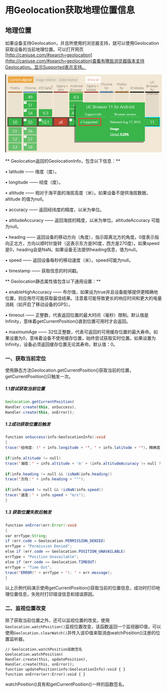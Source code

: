 # 用Geolocation获取地理位置信息



## **地理位置**

 如果设备支持Geolocation，并且所使用的浏览器支持，就可以使用Geolocation获取设备的当前地理位置。可以打开网页[http://caniuse.com/#search=geolocation](http://caniuse.com/#search=geolocation)查看有哪些浏览器版本支持Geolocation。显示Supported表示支持。

![1](img/1.png)

** Geolocation返回的GeolocationInfo，包含以下信息：**

• latitude —— 维度（度）。

• longitude —— 经度（度）。

• altitude —— 相对于海平面的海拔高度（米）。如果设备不提供海拔数据，altitude 的值为null。

• accuracy —— 返回经纬度的精度，以米为单位。

• altitudeAccuracy —— 返回海拔的精度，以米为单位。altitudeAccuracy 可能为null。

• heading —— 返回设备的移动方向（角度），指示距离北方的角度。0度表示指向正北方，方向以顺时针旋转（这表示东方是90度，西方是270度）。如果speed是0，heading会是NaN。如果设备无法提供heading信息，值为null。

• speed —— 返回设备每秒的移动速度（米）。speed可能为null。

• timestamp —— 获取信息的时间戳。

** Geolocation静态属性值包含以下通用设置：**

• enableHighAccuracy —— 布尔值，如果设为true并且设备能够提供更精确地位置，则应用尽可能获取最佳结果。注意着可能导致更长的响应时间和更大的电量消耗（如开启了移动设备的GPS）。 

• timeout —— 正整数，代表返回位置的最大时间（毫秒）限制。默认值是Infinity，意味着getCurrentPosition()直到位置可用时才会返回。

• maximumAge —— 32位正整数，代表可返回的可用缓存位置的最大寿命。如果设置为0，意味着设备不使用缓存位置，始终尝试获取实时位置。如果设置为Infinity，设备必须返回缓存位置无论其寿命。默认值：0。

### **一、获取当前定位**

 使用静态方法Geolocation.getCurrentPosition()获取当前的位置，getCurrentPosition()只触发一次。

##### 1.1尝试获取当前位置

```javascript
Geolocation.getCurrentPosition(
Handler.create(this, onSuccess), 
Handler.create(this, onError));
```

##### 1.2成功获取位置后触发

```java
function onSuccess(info:GeolocationInfo):void
{
trace('经纬度: (' + info.longitude + '°, ' + info.latitude + '°)，精确度：' + info.accuracy + 'm');
 
if(info.altitude != null)
trace('海拔：' + info.altitude + 'm' + (info.altitudeAccuracy != null ? ('，精确度：' + info.altitudeAccuracy + 'm') : ''));
 
if(info.heading != null && !isNaN(info.heading))
trace('方向：' + info.heading + "°");
 
if(info.speed != null && !isNaN(info.speed))
trace('速度：' + info.speed + "m/s");
}
```

##### 1.3 获取位置失败后触发


```java
function onError(err:Error):void
{
var errType:String;
if (err.code = Geolocation.PERMISSION_DENIED)
errType = "Permission Denied";
else if (err.code == Geolocation.POSITION_UNAVAILABLE)
errType = "Position Unavailable";
else if (err.code == Geolocation.TIMEOUT)
errType = "Time Out";
trace('ERROR(' + errType + '): ' + err.message);
}
```

以上示例代码演示使用getCurrentPosition()获取当前的位置信息，成功时打印地理位置信息，失败时打印错误信息和错误原因。

### **二、监视位置改变**

 除了获取当前位置之外，还可以监视位置的改变。使用`Geolocation.watchPosition()`监视位置改变，该函数返回一个监视器ID值，可以使用`Geolocation.clearWatch()`并传入该ID值来取消由watchPosition()注册的位置监听器。

```
// Geolocation.watchPosition函数签名
Geolocation.watchPosition(
Handler.create(this, updatePosition),
Handler.create(this, onError));
function updatePosition(info:GeolocationInfo):void { }
function onError(err:Error):void { }
```

 watchPosition()具有和getCurrentPosition()一样的函数签名。
